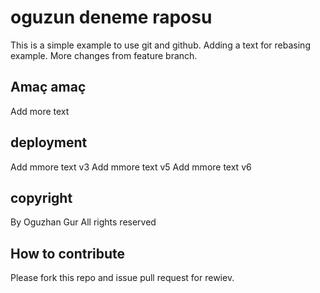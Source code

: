 # oguzun deneme raposu

This is a simple example to use git and github. Adding a text for rebasing example. More changes from feature branch.

## Amaç amaç

Add more text

## deployment
Add mmore text v3
Add mmore text v5
Add mmore text v6

## copyright
By Oguzhan Gur
All rights reserved

## How to contribute
Please fork this repo and issue pull request for rewiev.

